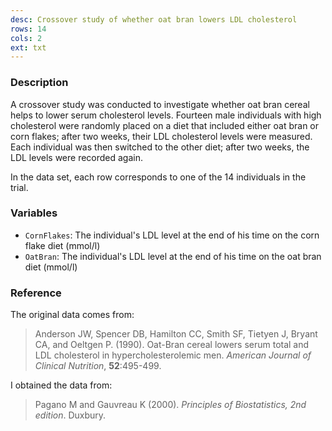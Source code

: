 ```yaml
---
desc: Crossover study of whether oat bran lowers LDL cholesterol
rows: 14
cols: 2
ext: txt
---
```


### Description

A crossover study was conducted to investigate whether oat bran cereal helps to lower serum cholesterol levels.  Fourteen male individuals with high cholesterol were randomly placed on a diet that included either oat bran or corn flakes; after two weeks, their LDL cholesterol levels were measured.  Each individual was then switched to the other diet; after two weeks, the LDL levels were recorded again.

In the data set, each row corresponds to one of the 14 individuals in the trial.

### Variables

* `CornFlakes`: The individual's LDL level at the end of his time on the corn flake diet (mmol/l)
* `OatBran`: The individual's LDL level at the end of his time on the oat bran diet (mmol/l)

### Reference

The original data comes from:

> Anderson JW, Spencer DB, Hamilton CC, Smith SF, Tietyen J, Bryant CA, and Oeltgen P. (1990). Oat-Bran cereal lowers serum total and LDL cholesterol in hypercholesterolemic men.  *American Journal of Clinical Nutrition*, **52**:495-499.

I obtained the data from:

> Pagano M and Gauvreau K (2000).  *Principles of Biostatistics, 2nd edition*. Duxbury.

